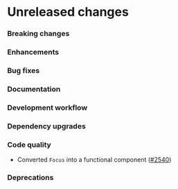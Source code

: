 # Unreleased changes

### Breaking changes

### Enhancements

### Bug fixes

### Documentation

### Development workflow

### Dependency upgrades

### Code quality

- Converted `Focus` into a functional component ([#2540](https://github.com/Shopify/polaris-react/pull/2540))

### Deprecations
